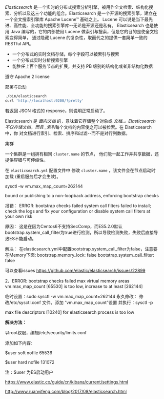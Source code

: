 *Elasticsearch* 是一个实时的分布式搜索分析引擎，被用作全文检索、结构化搜索、分析以及这三个功能的组合。Elasticsearch 是一个开源的搜索引擎，建立在一个全文搜索引擎库 Apache Lucene™ 基础之上。 Lucene 可以说是当下最先进、高性能、全功能的搜索引擎库--无论是开源还是私有。
Elasticsearch 也是使用 Java 编写的，它的内部使用 Lucene 做索引与搜索，但是它的目的是使全文检索变得简单， 通过隐藏 Lucene 的复杂性，取而代之的提供一套简单一致的 RESTful API。


- 一个分布式的实时文档存储，每个字段可以被索引与搜索
- 一个分布式实时分析搜索引擎
- 能胜任上百个服务节点的扩展，并支持 PB 级别的结构化或者非结构化数据



遵守  Apache 2 license



部署与启动

```sh
./bin/elasticsearch
curl 'http://localhost:9200/?pretty'
```

若返回 JSON 格式的 response，则说明正常启动了。



Elasticsearch 是 *面向文档* 的，意味着它存储整个对象或 *文档_。Elasticsearch 不仅存储文档，而且 _索引*每个文档的内容使之可以被检索。在 Elasticsearch 中，你 对文档进行索引、检索、排序和过滤--而不是对行列数据。









集群

一个集群是一组拥有相同 `cluster.name` 的节点， 他们能一起工作并共享数据，还提供容错与可伸缩性。

在 `elasticsearch.yml` 配置文件中 修改 `cluster.name` ，该文件会在节点启动时加载 (重启服务后才会生效)。







sysctl -w vm.max_map_count=262144



bound or publishing to a non-loopback address, enforcing bootstrap checks





报错：
 ERROR: bootstrap checks failed
 system call filters failed to install; check the logs and fix your configuration or disable system call filters at your own risk

原因：
 这是在因为Centos6不支持SecComp，而ES5.2.0默认bootstrap.system_call_filter为true进行检测，所以导致检测失败，失败后直接导致ES不能启动。

解决：
 在elasticsearch.yml中配置bootstrap.system_call_filter为false，注意要在Memory下面:
 bootstrap.memory_lock: false
 bootstrap.system_call_filter: false

可以查看issues
 <https://github.com/elastic/elasticsearch/issues/22899>

2、ERROR: bootstrap checks failed
 max virtual memory areas vm.max_map_count [65530] is too low, increase to at least [262144]

临时设置：sudo sysctl -w vm.max_map_count=262144
 永久修改：
 修改/etc/sysctl.conf 文件，添加 “vm.max_map_count”设置
 并执行：sysctl -p





max file descriptors [10240] for elasticsearch process is too low

**解决方法：**

以root权限，编辑/etc/security/limits.conf

 

添加如下内容:

 

$user soft nofile 65536

 

$user hard nofile 131072

 

注：$user 为ES启动用户







<https://www.elastic.co/guide/cn/kibana/current/settings.html>









<http://www.ruanyifeng.com/blog/2017/08/elasticsearch.html>